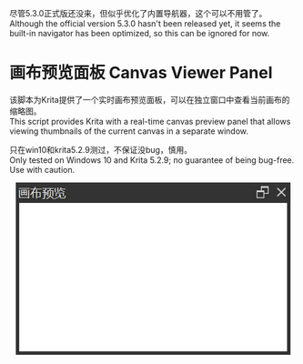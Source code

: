 尽管5.3.0正式版还没来，但似乎优化了内置导航器，这个可以不用管了。<br>
Although the official version 5.3.0 hasn't been released yet, it seems the built-in navigator has been optimized, so this can be ignored for now.

# 画布预览面板 Canvas Viewer Panel
该脚本为Krita提供了一个实时画布预览面板，可以在独立窗口中查看当前画布的缩略图。<br>
This script provides Krita with a real-time canvas preview panel that allows viewing thumbnails of the current canvas in a separate window. 

只在win10和krita5.2.9测过，不保证没bug，慎用。<br>
Only tested on Windows 10 and Krita 5.2.9; no guarantee of being bug-free. Use with caution.

<div align=center>
<img src="https://github.com/CorvoWolf/CanvasViewer/blob/main/UI.jpg" width="483" height="303">
</div>
